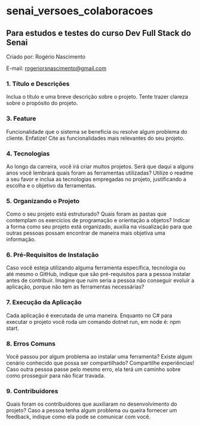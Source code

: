 # senai_versoes_colaboracoes
## Para estudos e testes do curso Dev Full Stack do Senai

Criado por: Rogério Nascimento

E-mail: rogeriorsnascimento@gmail.com

### 1. Título e Descrições

Inclua o título e uma breve descrição sobre o projeto. Tente trazer clareza sobre o propósito do projeto.

### 3. Feature

Funcionalidade que o sistema se beneficia ou resolve algum problema do cliente.
Enfatize! Cite as funcionalidades mais relevantes do seu projeto.

### 4. Tecnologias

Ao longo da carreira, você irá criar muitos projetos. Será que daqui a alguns anos você lembrará quais foram as ferramentas utilizadas?
Utilize o readme a seu favor e inclua as tecnologias empregadas no projeto, justificando a escolha e o objetivo da ferramentas.

### 5. Organizando o Projeto

Como o seu projeto está estruturado? Quais foram as pastas que contemplam os exercícios de programação e orientação a objetos?
Indicar a forma como seu projeto está organizado, auxilia na visualização para que outras pessoas possam encontrar de maneira mais objetiva uma informação.

### 6. Pré-Requisitos de Instalação

Caso você esteja utilizando alguma ferramenta específica, tecnologia ou até mesmo o GitHub, indique que são pré-requisitos para a pessoa instalar antes de contribuir.
Imagine que ruim seria a pessoa não conseguir evoluir a aplicação, porque não tem as ferramentas necessárias?

### 7. Execução da Aplicação

Cada aplicação é executada de uma maneira. Enquanto no C# para executar o projeto você roda um comando dotnet run, em node é: npm start.

### 8. Erros Comuns

Você passou por algum problema ao instalar uma ferramenta? Existe algum cenário conhecido que possa ser compartilhado?
Compartilhe experiências! Caso outra pessoa passe pelo mesmo erro, ela terá um caminho sobre como prosseguir para não ficar travada.

### 9. Contribuidores
Quais foram os contribuidores que auxiliaram no desenvolvimento do projeto? Caso a pessoa tenha algum problema ou queira fornecer um feedback, indique como ela pode se comunicar com você.


